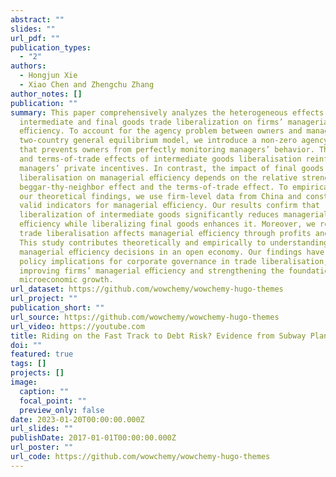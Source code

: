 ```yaml
---
abstract: ""
slides: ""
url_pdf: ""
publication_types:
  - "2"
authors:
  - Hongjun Xie
  - Xiao Chen and Zhengchu Zhang
author_notes: []
publication: ""
summary: This paper comprehensively analyzes the heterogeneous effects of
  intermediate and final goods trade liberalization on firms’ managerial
  eﬀiciency. To account for the agency problem between owners and managers in a
  two-country general equilibrium model, we introduce a non-zero agency cost
  that prevents owners from perfectly monitoring managers’ behavior. The cost
  and terms-of-trade effects of intermediate goods liberalisation reinforce
  managers’ private incentives. In contrast, the impact of final goods
  liberalisation on managerial eﬀiciency depends on the relative strength of the
  beggar-thy-neighbor effect and the terms-of-trade effect. To empirically test
  our theoretical findings, we use firm-level data from China and construct
  valid indicators for managerial eﬀiciency. Our results confirm that
  liberalization of intermediate goods significantly reduces managerial
  eﬀiciency while liberalizing final goods enhances it. Moreover, we reveal how
  trade liberalisation affects managerial eﬀiciency through profits and prices.
  This study contributes theoretically and empirically to understanding
  managerial eﬀiciency decisions in an open economy. Our findings have important
  policy implications for corporate governance in trade liberalisation,
  improving firms’ managerial eﬀiciency and strengthening the foundation of
  microeconomic growth.
url_dataset: https://github.com/wowchemy/wowchemy-hugo-themes
url_project: ""
publication_short: ""
url_source: https://github.com/wowchemy/wowchemy-hugo-themes
url_video: https://youtube.com
title: Riding on the Fast Track to Debt Risk? Evidence from Subway Plan in China.
doi: ""
featured: true
tags: []
projects: []
image:
  caption: ""
  focal_point: ""
  preview_only: false
date: 2023-01-20T00:00:00.000Z
url_slides: ""
publishDate: 2017-01-01T00:00:00.000Z
url_poster: ""
url_code: https://github.com/wowchemy/wowchemy-hugo-themes
---
```

